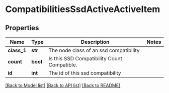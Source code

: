 # CompatibilitiesSsdActiveActiveItem

## Properties
Name | Type | Description | Notes
------------ | ------------- | ------------- | -------------
**class_1** | **str** | The node class of an ssd compatibility | 
**count** | **bool** | Is this SSD Compatibility Count Compatible. | 
**id** | **int** | The id of this ssd compatibility | 

[[Back to Model list]](../README.md#documentation-for-models) [[Back to API list]](../README.md#documentation-for-api-endpoints) [[Back to README]](../README.md)


